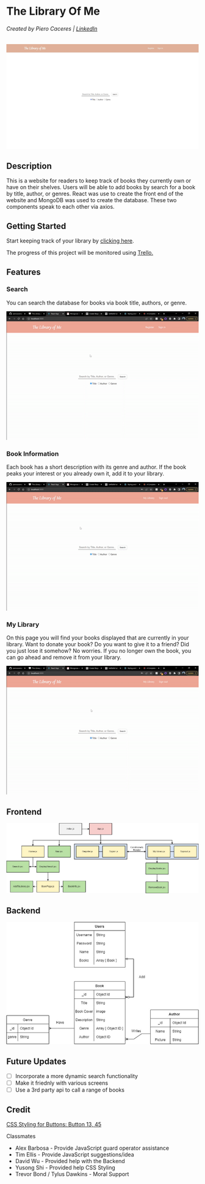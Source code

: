 # The Library Of Me

###### Created by Piero Caceres | [LinkedIn](https://www.linkedin.com/in/pcace/)

![Homepage](./assets/Homepage.jpg)

## Description

This is a website for readers to keep track of books they currently own or have on their shelves. Users will be able to add books by search for a book by title, author, or genres. React was use to create the front end of the website and MongoDB was used to create the database. These two components speak to each other via axios.

## Getting Started

Start keeping track of your library by [clicking here]().

The progress of this project will be monitored using [Trello.](https://trello.com/b/WrVjH1Kw/the-library-of-me)

## Features

### Search

You can search the database for books via book title, authors, or genre.

![Search for books](./assets/search.gif)

### Book Information

Each book has a short description with its genre and author. If the book peaks your interest or you already own it, add it to your library.

![Book info](./assets/book_info.gif)

### My Library

On this page you will find your books displayed that are currently in your library. Want to donate your book? Do you want to give it to a friend? Did you just lose it somehow? No worries. If you no longer own the book, you can go ahead and remove it from your library.

![My library](./assets/my_library.gif)

## Frontend

![The Library Of Me Component Hierarchy](./assets/Component_Hierarchy.jpg)

## Backend

![The Library of Me ERD](./assets/The_Library_Of_Me_ERD.jpg)

## Future Updates

- [ ] Incorporate a more dynamic search functionality
- [ ] Make it friednly with various screens
- [ ] Use a 3rd party api to call a range of books

## Credit

[CSS Styling for Buttons: Button 13, 45](https://getcssscan.com/css-buttons-examples)

Classmates
* Alex Barbosa - Provide JavaScript guard operator assistance
* Tim Ellis - Provide JavaScript suggestions/idea
* David Wu - Provided help with the Backend
* Yusong Shi - Provided help CSS Styling
* Trevor Bond / Tylus Dawkins - Moral Support